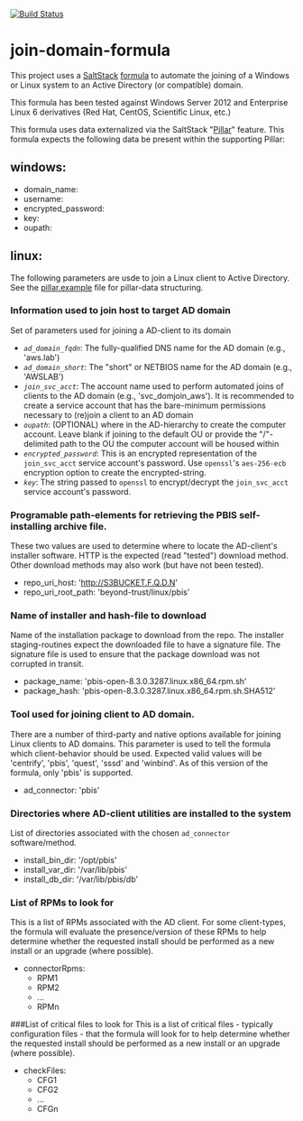 [![Build Status](https://travis-ci.org/lorengordon/join-domain-formula.svg?branch=master)](https://travis-ci.org/lorengordon/join-domain-formula)


# join-domain-formula
This project uses a [SaltStack](http://saltstack.com/community/) [formula](https://docs.saltstack.com/en/latest/topics/development/conventions/formulas.html) to automate the joining of a Windows or Linux system to an Active Directory (or compatible) domain.

This formula has been tested against Windows Server 2012 and Enterprise Linux 6 derivatives (Red Hat, CentOS, Scientific Linux, etc.)

This formula uses data externalized via the SaltStack "[Pillar](https://docs.saltstack.com/en/latest/topics/pillar/)" feature. This formula expects the following data be present within the supporting Pillar:

## windows:
- domain_name:
- username:
- encrypted_password:
- key:
- oupath:

## linux:
The following parameters are usde to join a Linux client to Active Directory. See the [pillar.example](pillar.example) file for pillar-data structuring.

### Information used to join host to target AD domain
Set of parameters used for joining a AD-client to its domain
- *`ad_domain_fqdn`*: The fully-qualified DNS name for the AD domain (e.g., 'aws.lab')
- *`ad_domain_short`*: The "short" or NETBIOS name for the AD domain (e.g., 'AWSLAB')
- *`join_svc_acct`*: The account name used to perform automated joins of clients to the AD domain (e.g., 'svc_domjoin_aws'). It is recommended to create a service account that has the bare-minimum permissions necessary to (re)join a client to an AD domain
- *`oupath`*: (OPTIONAL) where in the AD-hierarchy to create the computer account. Leave blank if joining to the default OU or provide the "/"-delimited path to the OU the computer account will be housed within
- *`encrypted_password`*: This is an encrypted representation of the `join_svc_acct` service account's password. Use `openssl`'s `aes-256-ecb` encryption option to create the encrypted-string.
- *`key`*: The string passed to `openssl` to encrypt/decrypt the `join_svc_acct` service account's password.

### Programable path-elements for retrieving the PBIS self-installing archive file.
These two values are used to determine where to locate the AD-client's installer software. HTTP is the expected (read "tested") download method. Other download methods may also work (but have not been tested).
- repo_uri_host: 'http://S3BUCKET.F.Q.D.N'
- repo_uri_root_path: 'beyond-trust/linux/pbis'
  
### Name of installer and hash-file to download
Name of the installation package to download from the repo. The installer staging-routines expect the downloaded file to have a signature file. The signature file is used to ensure that the package download was not corrupted in transit.
- package_name: 'pbis-open-8.3.0.3287.linux.x86_64.rpm.sh'
- package_hash: 'pbis-open-8.3.0.3287.linux.x86_64.rpm.sh.SHA512'
  
### Tool used for joining client to AD domain.
There are a number of third-party and native options available for joining Linux clients to AD domains. This parameter is used to tell the formula which client-behavior should be used. Expected valid values will be 'centrify', 'pbis', 'quest', 'sssd' and 'winbind'. As of this version of the formula, only 'pbis' is supported.
-  ad_connector: 'pbis'
  
### Directories where AD-client utilities are installed to the system
List of directories associated with the chosen `ad_connector` software/method.
- install_bin_dir: '/opt/pbis'
- install_var_dir: '/var/lib/pbis'
- install_db_dir: '/var/lib/pbis/db'
  
### List of RPMs to look for
This is a list of RPMs associated with the AD client. For some client-types, the formula will evaluate the presence/version of these RPMs to help determine whether the requested install should be performed as a new install or an upgrade (where possible).
- connectorRpms:
  - RPM1
  - RPM2
  - ...
  - RPMn

###List of critical files to look for
This is a list of critical files - typically configuration files - that the formula will look for to help determine whether the requested install should be performed as a new install or an upgrade (where possible).
- checkFiles:
  - CFG1
  - CFG2
  - ...
  - CFGn
